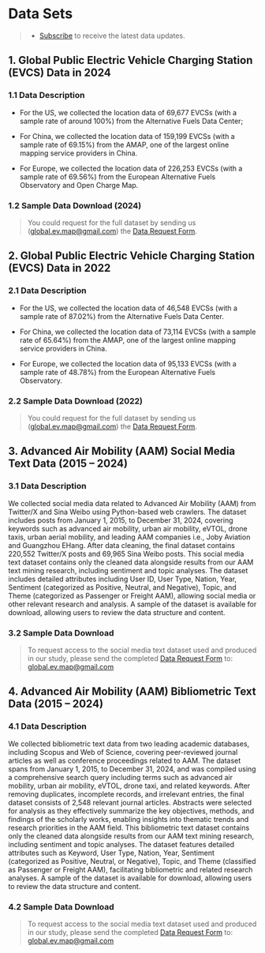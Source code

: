# Data Sets

> - [Subscribe](https://forms.office.com/Pages/ResponsePage.aspx?id=DQSIkWdsW0yxEjajBLZtrQAAAAAAAAAAAAMAAYrjOiZUNFdHUDFRQ0hZSFJLRTY5VEJKTE1GVllTOS4u) to receive the latest data updates.

## 1. Global Public Electric Vehicle Charging Station (EVCS) Data in 2024

### 1.1 Data Description

- For the US, we collected the location data of 69,677 EVCSs (with a sample rate of around 100%) from the Alternative Fuels Data Center;

- For China, we collected the location data of 159,199 EVCSs (with a sample rate of 69.15%) from the AMAP, one of the largest online mapping service providers in China.

- For Europe, we collected the location data of 226,253 EVCSs (with a sample rate of 69.56%) from the European Alternative Fuels Observatory and Open Charge Map.

### 1.2 Sample Data Download (2024)

> You could request for the full dataset by sending us (global.ev.map@gmail.com) the [Data Request Form](/ApplicationForm).

<dataBtns :dataSrc="myData24" />

## 2. Global Public Electric Vehicle Charging Station (EVCS) Data in 2022

### 2.1 Data Description

- For the US, we collected the location data of 46,548 EVCSs (with a sample rate of 87.02%) from the Alternative Fuels Data Center.

- For China, we collected the location data of 73,114 EVCSs (with a sample rate of 65.64%) from the AMAP, one of the largest online mapping service providers in China. 

- For Europe, we collected the location data of 95,133 EVCSs (with a sample rate of 48.78%) from the European Alternative Fuels Observatory.

### 2.2 Sample Data Download (2022)

> You could request for the full dataset by sending us (global.ev.map@gmail.com) the [Data Request Form](/ApplicationForm).

<dataBtns :dataSrc="myData" />


## 3. Advanced Air Mobility (AAM) Social Media Text Data (2015 – 2024)
### 3.1 Data Description 
We collected social media data related to Advanced Air Mobility (AAM) from Twitter/X and Sina Weibo using Python-based web crawlers. The dataset includes posts from January 1, 2015, to December 31, 2024, covering keywords such as advanced air mobility, urban air mobility, eVTOL, drone taxis, urban aerial mobility, and leading AAM companies i.e., Joby Aviation and Guangzhou EHang. After data cleaning, the final dataset contains 220,552 Twitter/X posts and 69,965 Sina Weibo posts. This social media text dataset contains only the cleaned data alongside results from our AAM text mining research, including sentiment and topic analyses. The dataset includes detailed attributes including User ID, User Type, Nation, Year, Sentiment (categorized as Positive, Neutral, and Negative), Topic, and Theme (categorized as Passenger or Freight AAM), allowing social media or other relevant research and analysis. A sample of the dataset is available for download, allowing users to review the data structure and content.

### 3.2 Sample Data Download
> To request access to the social media text dataset used and produced in our study, please send the completed [Data Request Form](/ApplicationForm) to: global.ev.map@gmail.com 

<FileDownloader 
  :fileUrl='SocialMediaURL'
  buttonText="Download Sample Data" 
  fileName="sample Social Media Text Data.xlsx"
/>

## 4. Advanced Air Mobility (AAM) Bibliometric Text Data (2015 – 2024)
### 4.1 Data Description
We collected bibliometric text data from two leading academic databases, including Scopus and Web of Science, covering peer-reviewed journal articles as well as conference proceedings related to AAM. The dataset spans from January 1, 2015, to December 31, 2024, and was compiled using a comprehensive search query including terms such as advanced air mobility, urban air mobility, eVTOL, drone taxi, and related keywords. After removing duplicates, incomplete records, and irrelevant entries, the final dataset consists of 2,548 relevant journal articles. Abstracts were selected for analysis as they effectively summarize the key objectives, methods, and findings of the scholarly works, enabling insights into thematic trends and research priorities in the AAM field. This bibliometric text dataset contains only the cleaned data alongside results from our AAM text mining research, including sentiment and topic analyses. The dataset features detailed attributes such as Keyword, User Type, Nation, Year, Sentiment (categorized as Positive, Neutral, or Negative), Topic, and Theme (classified as Passenger or Freight AAM), facilitating bibliometric and related research analyses. A sample of the dataset is available for download, allowing users to review the data structure and content.

### 4.2 Sample Data Download
> To request access to the social media text dataset used and produced in our study, please send the completed [Data Request Form](/ApplicationForm) to: global.ev.map@gmail.com 

<FileDownloader 
  :fileUrl='BibliometricURL'
  buttonText="Download Sample Data" 
  fileName="sample Bibliometric Text Data.xlsx"
/>



<script setup>
    import { ref } from 'vue';
    import { data } from '@/loader/csv.data.js';
    import { data as data24} from '@/loader/csv2.data.js';
    import dataBtns from '@/components/Databtns.vue';
    import FileDownloader from '@/components/Databtn.vue';

    // data\AAM\AAM_Bibliometric_Text_Sample.xlsx

    import BibliometricURL from './data/AAM/AAM_Bibliometric_Text_Sample.xlsx?url';
    import SocialMediaURL from './data/AAM/AAM_Social_Media_Text_Sample.xlsx?url';

    const myData = ref(data);
    const myData24 = ref(data24);

</script>

<style scoped>

</style>
